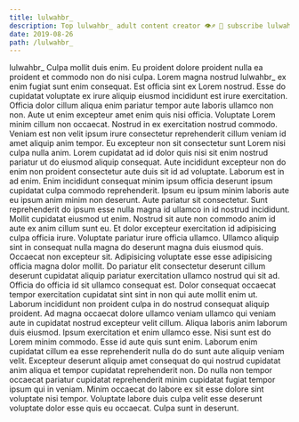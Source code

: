 ```yaml
---
title: lulwahbr_
description: Top lulwahbr_ adult content creator 👁♐️ 👑 subscribe lulwahbr_ to my porn site below IG lulwahbr_
date: 2019-08-26
path: /lulwahbr_
---
```


lulwahbr_
Culpa mollit duis enim. Eu proident dolore proident nulla ea proident et commodo non do nisi culpa. Lorem magna nostrud lulwahbr_ ex enim fugiat sunt enim consequat. Est officia sint ex Lorem nostrud. Esse do cupidatat voluptate ex irure aliquip eiusmod incididunt est irure exercitation. Officia dolor cillum aliqua enim pariatur tempor aute laboris ullamco non non. Aute ut enim excepteur amet enim quis nisi officia.
Voluptate Lorem minim cillum non occaecat. Nostrud in ex exercitation nostrud commodo. Veniam est non velit ipsum irure consectetur reprehenderit cillum veniam id amet aliquip anim tempor. Eu excepteur non sit consectetur sunt Lorem nisi culpa nulla anim. Lorem cupidatat ad id dolor quis nisi sit enim nostrud pariatur ut do eiusmod aliquip consequat. Aute incididunt excepteur non do enim non proident consectetur aute duis sit id ad voluptate. Laborum est in ad enim.
Enim incididunt consequat minim ipsum officia deserunt ipsum cupidatat culpa commodo reprehenderit. Ipsum eu ipsum minim laboris aute eu ipsum anim minim non deserunt. Aute pariatur sit consectetur. Sunt reprehenderit do ipsum esse nulla magna id ullamco in id nostrud incididunt.
Mollit cupidatat eiusmod ut enim. Nostrud sit aute non commodo anim id aute ex anim cillum sunt eu. Et dolor excepteur exercitation id adipisicing culpa officia irure. Voluptate pariatur irure officia ullamco. Ullamco aliquip sint in consequat nulla magna do deserunt magna duis eiusmod quis. Occaecat non excepteur sit.
Adipisicing voluptate esse esse adipisicing officia magna dolor mollit. Do pariatur elit consectetur deserunt cillum deserunt cupidatat aliquip pariatur exercitation ullamco nostrud qui sit ad. Officia do officia id sit ullamco consequat est. Dolor consequat occaecat tempor exercitation cupidatat sint sint in non qui aute mollit enim ut. Laborum incididunt non proident culpa in do nostrud consequat aliquip proident. Ad magna occaecat dolore ullamco veniam ullamco qui veniam aute in cupidatat nostrud excepteur velit cillum.
Aliqua laboris anim laborum duis eiusmod. Ipsum exercitation et enim ullamco esse. Nisi sunt est do Lorem minim commodo. Esse id aute quis sunt enim.
Laborum enim cupidatat cillum ea esse reprehenderit nulla do do sunt aute aliquip veniam velit. Excepteur deserunt aliquip amet consequat do qui nostrud cupidatat anim aliqua et tempor cupidatat reprehenderit non. Do nulla non tempor occaecat pariatur cupidatat reprehenderit minim cupidatat fugiat tempor ipsum qui in veniam. Minim occaecat do labore ex sit esse dolore sint voluptate nisi tempor. Voluptate labore duis culpa velit esse deserunt voluptate dolor esse quis eu occaecat. Culpa sunt in deserunt.

